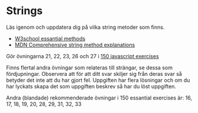 # Strings
Läs igenom och uppdatera dig på vilka string metoder som finns.
- [W3school essantial methods](https://www.w3schools.com/js/js_string_methods.asp)
- [MDN Comprehensive string method explanations](https://developer.mozilla.org/en-US/docs/Learn/JavaScript/First_steps/Useful_string_methods)

Gör övningarna 21, 22, 23, 26 och 27 i [150 javascript exercises](https://www.w3resource.com/javascript-exercises/javascript-basic-exercises.php)

Finns flertal andra övningar som relateras till strängar, se dessa som fördjupningar. Observera att för att ditt svar skiljer sig från deras svar så betyder det inte att du har gjort fel. Uppgiften har flera lösningar och om du har lyckats skapa det som uppgiften beskrev så har du löst uppgiften.

Andra (blandade) rekommenderade övningar i 150 essantial exercises är:
16, 17, 18, 19, 20,
28, 29, 31, 32, 33

